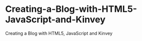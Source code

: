 # Creating-a-Blog-with-HTML5-JavaScript-and-Kinvey
Creating a Blog with HTML5, JavaScript and Kinvey
